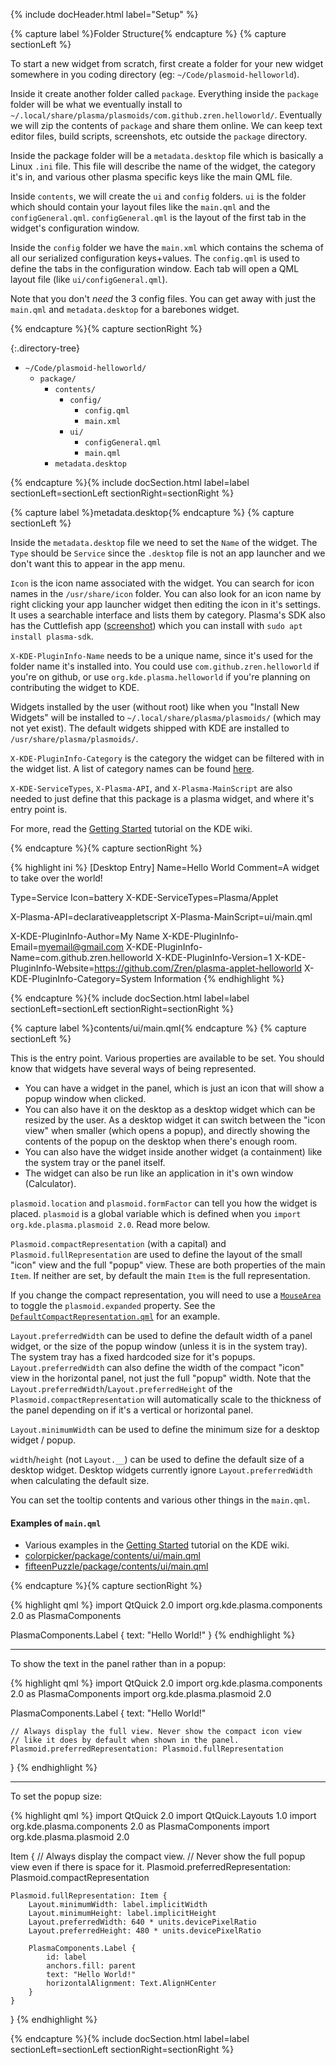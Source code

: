 <!-- ------- -->
{% include docHeader.html label="Setup" %}

{% capture label %}Folder Structure{% endcapture %}
{% capture sectionLeft %}

To start a new widget from scratch, first create a folder for your new widget somewhere in you coding directory (eg: `~/Code/plasmoid-helloworld`).

Inside it create another folder called `package`. Everything inside the `package` folder will be what we eventually install to `~/.local/share/plasma/plasmoids/com.github.zren.helloworld/`. Eventually we will zip the contents of `package` and share them online. We can keep text editor files, build scripts, screenshots, etc outside the `package` directory.

Inside the package folder will be a `metadata.desktop` file which is basically a Linux `.ini` file. This file will describe the name of the widget, the category it's in, and various other plasma specific keys like the main QML file.

Inside `contents`, we will create the `ui` and `config` folders. `ui` is the folder which should contain your layout files like the `main.qml` and the `configGeneral.qml`. `configGeneral.qml` is the layout of the first tab in the widget's configuration window.

Inside the `config` folder we have the `main.xml` which contains the schema of all our serialized configuration keys+values. The `config.qml` is used to define the tabs in the configuration window. Each tab will open a QML layout file (like `ui/configGeneral.qml`).

Note that you don't *need* the 3 config files. You can get away with just the `main.qml` and `metadata.desktop` for a barebones widget.

{% endcapture %}{% capture sectionRight %}

{:.directory-tree}
* `~/Code/plasmoid-helloworld/`
    * `package/`
        * `contents/`
            * `config/`
                * `config.qml`
                * `main.xml`
            * `ui/`
                * `configGeneral.qml`
                * `main.qml`
        * `metadata.desktop`

{% endcapture %}{% include docSection.html label=label sectionLeft=sectionLeft sectionRight=sectionRight %}


{% capture label %}metadata.desktop{% endcapture %}
{% capture sectionLeft %}

Inside the `metadata.desktop` file we need to set the `Name` of the widget. The `Type` should be `Service` since the `.desktop` file is not an app launcher and we don't want this to appear in the app menu.

`Icon` is the icon name associated with the widget. You can search for icon names in the `/usr/share/icon` folder. You can also look for an icon name by right clicking your app launcher widget then editing the icon in it's settings. It uses a searchable interface and lists them by category. Plasma's SDK also has the Cuttlefish app ([screenshot](https://www.kde.org/images/screenshots/cuttlefish.png)) which you can install with `sudo apt install plasma-sdk`.

`X-KDE-PluginInfo-Name` needs to be a unique name, since it's used for the folder name it's installed into. You could use `com.github.zren.helloworld` if you're on github, or use `org.kde.plasma.helloworld` if you're planning on contributing the widget to KDE.  

Widgets installed by the user (without root) like when you "Install New Widgets" will be installed to `~/.local/share/plasma/plasmoids/` (which may not yet exist). The default widgets shipped with KDE are installed to `/usr/share/plasma/plasmoids/`.

`X-KDE-PluginInfo-Category` is the category the widget can be filtered with in the widget list. A list of category names can be found [here](https://techbase.kde.org/Projects/Plasma/PIG).

`X-KDE-ServiceTypes`, `X-Plasma-API`, and `X-Plasma-MainScript` are also needed to just define that this package is a plasma widget, and where it's entry point is.

For more, read the [Getting Started](https://techbase.kde.org/Development/Tutorials/Plasma5/QML2/GettingStarted#The_.desktop_file) tutorial on the KDE wiki.


{% endcapture %}{% capture sectionRight %}

{% highlight ini %}
[Desktop Entry]
Name=Hello World
Comment=A widget to take over the world!

Type=Service
Icon=battery
X-KDE-ServiceTypes=Plasma/Applet

X-Plasma-API=declarativeappletscript
X-Plasma-MainScript=ui/main.qml

X-KDE-PluginInfo-Author=My Name
X-KDE-PluginInfo-Email=myemail@gmail.com
X-KDE-PluginInfo-Name=com.github.zren.helloworld
X-KDE-PluginInfo-Version=1
X-KDE-PluginInfo-Website=https://github.com/Zren/plasma-applet-helloworld
X-KDE-PluginInfo-Category=System Information
{% endhighlight %}

{% endcapture %}{% include docSection.html label=label sectionLeft=sectionLeft sectionRight=sectionRight %}


{% capture label %}contents/ui/main.qml{% endcapture %}
{% capture sectionLeft %}

This is the entry point. Various properties are available to be set. You should know that widgets have several ways of being represented. 

* You can have a widget in the panel, which is just an icon that will show a popup window when clicked.
* You can also have it on the desktop as a desktop widget which can be resized by the user. As a desktop widget it can switch between the "icon view" when smaller (which opens a popup), and directly showing the contents of the popup on the desktop when there's enough room.
* You can also have the widget inside another widget (a containment) like the system tray or the panel itself.
* The widget can also be run like an application in it's own window (Calculator).

`plasmoid.location` and `plasmoid.formFactor` can tell you how the widget is placed. `plasmoid` is a global variable which is defined when you `import org.kde.plasma.plasmoid 2.0`. Read more below.

`Plasmoid.compactRepresentation` (with a capital) and `Plasmoid.fullRepresentation` are used to define the layout of the small "icon" view and the full "popup" view. These are both properties of the main `Item`. If neither are set, by default the main `Item` is the full representation.

If you change the compact representation, you will need to use a [`MouseArea`](https://doc.qt.io/qt-5/qml-qtquick-mousearea.html) to toggle the `plasmoid.expanded` property. See the [`DefaultCompactRepresentation.qml`](https://github.com/KDE/plasma-desktop/blob/master/desktoppackage/contents/applet/DefaultCompactRepresentation.qml) for an example.

`Layout.preferredWidth` can be used to define the default width of a panel widget, or the size of the popup window (unless it is in the system tray). The system tray has a fixed hardcoded size for it's popups. `Layout.preferredWidth` can also define the width of the compact "icon" view in the horizontal panel, not just the full "popup" width. Note that the `Layout.preferredWidth`/`Layout.preferredHeight` of the `Plasmoid.compactRepresentation` will automatically scale to the thickness of the panel depending on if it's a vertical or horizontal panel.

`Layout.minimumWidth` can be used to define the minimum size for a desktop widget / popup.

`width`/`height` (not `Layout.__`) can be used to define the default size of a desktop widget. Desktop widgets currently ignore `Layout.preferredWidth` when calculating the default size.

You can set the tooltip contents and various other things in the `main.qml`.

#### Examples of `main.qml`

* Various examples in the [Getting Started](https://techbase.kde.org/Development/Tutorials/Plasma5/QML2/GettingStarted#main.qml) tutorial on the KDE wiki.
* [colorpicker/package/contents/ui/main.qml](https://github.com/KDE/kdeplasma-addons/blob/master/applets/colorpicker/package/contents/ui/main.qml)
* [fifteenPuzzle/package/contents/ui/main.qml](https://github.com/KDE/kdeplasma-addons/blob/master/applets/fifteenPuzzle/package/contents/ui/main.qml)

{% endcapture %}{% capture sectionRight %}

{% highlight qml %}
import QtQuick 2.0
import org.kde.plasma.components 2.0 as PlasmaComponents

PlasmaComponents.Label {
    text: "Hello World!"
}
{% endhighlight %}

---

To show the text in the panel rather than in a popup:

{% highlight qml %}
import QtQuick 2.0
import org.kde.plasma.components 2.0 as PlasmaComponents
import org.kde.plasma.plasmoid 2.0

PlasmaComponents.Label {
    text: "Hello World!"

    // Always display the full view. Never show the compact icon view
    // like it does by default when shown in the panel.
    Plasmoid.preferredRepresentation: Plasmoid.fullRepresentation
}
{% endhighlight %}

---

To set the popup size:

{% highlight qml %}
import QtQuick 2.0
import QtQuick.Layouts 1.0
import org.kde.plasma.components 2.0 as PlasmaComponents
import org.kde.plasma.plasmoid 2.0

Item {
    // Always display the compact view.
    // Never show the full popup view even if there is space for it.
    Plasmoid.preferredRepresentation: Plasmoid.compactRepresentation

    Plasmoid.fullRepresentation: Item {
        Layout.minimumWidth: label.implicitWidth
        Layout.minimumHeight: label.implicitHeight
        Layout.preferredWidth: 640 * units.devicePixelRatio
        Layout.preferredHeight: 480 * units.devicePixelRatio
        
        PlasmaComponents.Label {
            id: label
            anchors.fill: parent
            text: "Hello World!"
            horizontalAlignment: Text.AlignHCenter
        }
    }
}
{% endhighlight %}



{% endcapture %}{% include docSection.html label=label sectionLeft=sectionLeft sectionRight=sectionRight %}

